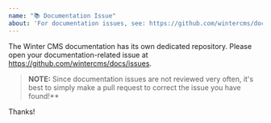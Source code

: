 ```yaml
---
name: "📚 Documentation Issue"
about: 'For documentation issues, see: https://github.com/wintercms/docs/issues'
---
```


The Winter CMS documentation has its own dedicated repository. Please open your documentation-related issue at https://github.com/wintercms/docs/issues.

> **NOTE:** Since documentation issues are not reviewed very often, it's best to simply make a pull request to correct the issue you have found!**

Thanks!